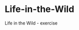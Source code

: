 # Life-in-the-Wild
Life in the Wild - exercise
<!-- This is just a test project from a course that i bought -->